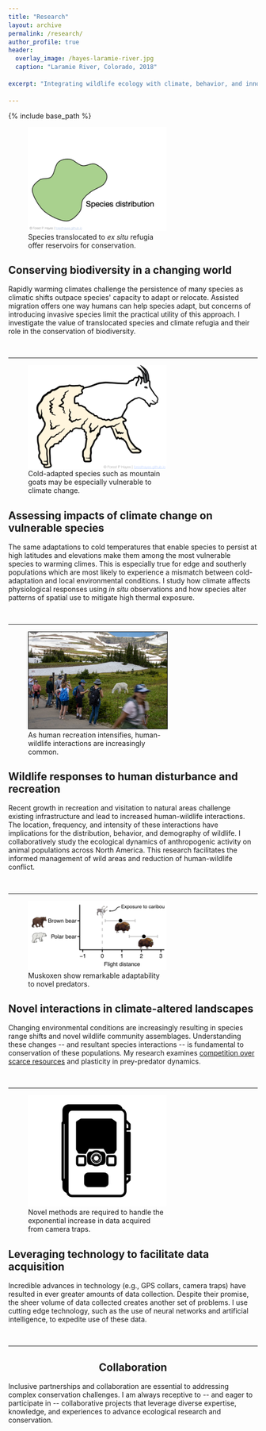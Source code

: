 ```yaml
---
title: "Research"
layout: archive
permalink: /research/
author_profile: true
header:
  overlay_image: /hayes-laramie-river.jpg
  caption: "Laramie River, Colorado, 2018"
  
excerpt: "Integrating wildlife ecology with climate, behavior, and innovative technologies"

---
```


{% include base_path %}



<figure style="width: 280px" class="align-left">
   <a href="/images/research/hayes-conservation-of-biodiversity.gif">
  <img src="/images/research/hayes-conservation-of-biodiversity.gif" /></a>
  <figcaption>Species translocated to <em>ex situ</em> refugia offer reservoirs for conservation.</figcaption>
</figure>



<h2> Conserving biodiversity in a changing world </h2>

Rapidly warming climates challenge the persistence of many species as climatic shifts outpace species' capacity to adapt or relocate. Assisted migration offers one way humans can help species adapt, but concerns of introducing invasive species limit the practical utility of this approach. I investigate the value of translocated species and climate refugia and their role in the conservation of biodiversity.


<br clear="left"/>



--------------------------------------------------------------------------------




<figure style="width: 280px" class="align-left">
  <img style='border:0px solid #FFFFFF' src="/images/research/oram-shed.png" align="left"/>
  <figcaption>Cold-adapted species such as mountain goats may be especially vulnerable to climate change.</figcaption>
</figure>




<h2>Assessing impacts of climate change on vulnerable species</h2>

The same adaptations to cold temperatures that enable species to persist at high latitudes and elevations make them among the most vulnerable species to warming climes. This is especially true for edge and southerly populations which are most likely to experience a mismatch between cold-adaptation and local environmental conditions. I study how climate affects physiological responses using *in situ* observations and how species alter patterns of spatial use to mitigate high thermal exposure.

<br clear="left"/>



--------------------------------------------------------------------------------



<figure style="width: 280px" class="align-left">
  <img style='border:1px solid #000000' src="/images/research/hayes-oram-human.jpg">
  <figcaption>As human recreation intensifies, human-wildlife interactions are increasingly common.</figcaption>
</figure>


<h2>Wildlife responses to human disturbance and recreation</h2>

Recent growth in recreation and visitation to natural areas challenge existing infrastructure and lead to increased human-wildlife interactions. The location, frequency, and intensity of these interactions have implications for the distribution, behavior, and demography of wildlife. I collaboratively study the ecological dynamics of anthropogenic activity on animal populations across North America. This research facilitates the informed management of wild areas and reduction of human-wildlife conflict. 


<br clear="left"/>



--------------------------------------------------------------------------------


<figure style="width: 280px" class="align-left">
  <img src="/images/research/hayes-flight-distance.png" />
  <figcaption>Muskoxen show remarkable adaptability to novel predators.</figcaption>
</figure>


<h2>Novel interactions in climate-altered landscapes</h2>

Changing environmental conditions are increasingly resulting in species range shifts and novel wildlife community assemblages. Understanding these changes -- and resultant species interactions -- is fundamental to conservation of these populations. My research examines [competition over scarce resources](https://www.frontiersin.org/articles/10.3389/fevo.2022.991714) and plasticity in prey-predator dynamics.


<br clear="left"/>



--------------------------------------------------------------------------------

<figure style="width: 280px" class="align-left">
  <img src="/images/research/hayes-game-camera.jpg" />
  <figcaption>Novel methods are required to handle the exponential increase in data acquired from camera traps.</figcaption>
</figure>



<h2>Leveraging technology to facilitate data acquisition</h2>

Incredible advances in technology (e.g., GPS collars, camera traps) have resulted in ever greater amounts of data collection. Despite their promise, the sheer volume of data collected creates another set of problems. I use cutting edge technology, such as the use of neural networks and artificial intelligence, to expedite use of these data.


<br clear="left"/>




--------------------------------------------------------------------------------
<h2 style="text-align: center;">
Collaboration
</h2>

Inclusive partnerships and collaboration are essential to addressing complex conservation challenges. I am always receptive to -- and eager to participate in -- collaborative projects that leverage diverse expertise, knowledge, and experiences to advance ecological research and conservation.

<br clear="left"/>